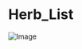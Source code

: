 # Herb_List

![Image](https://github.com/user-attachments/assets/509622fb-3187-4577-aa19-4681a1f58145)
